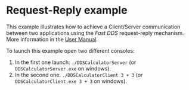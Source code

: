 # Request-Reply example

This example illustrates how to achieve a Client/Server communication between two applications using the *Fast DDS*
request-reply mechanism.
More information in the [User Manual](https://fast-dds.docs.eprosima.com/en/latest/fastdds/use_cases/request_reply/request_reply.html).

To launch this example open two different consoles:

1. In the first one launch: `./DDSCalculatorServer` (or `DDSCalculatorServer.exe` on windows).
1. In the second one: `./DDSCalculatorClient 3 + 3` (or `DDSCalculatorClient.exe 3 + 3` on windows).
